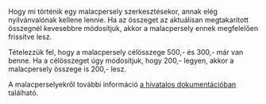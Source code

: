 Hogy mi történik egy malacpersely szerkesztésekor, annak elég nyilvánvalónak kellene lennie. Ha az összeget az aktuálisan megtakarított összegnél kevesebbre módosítjuk, akkor a malacpersely ennek megfelelően frissítve lesz.

Tételezzük fel, hogy a malacpersely célösszege 500,- és 300,- már van benne. Ha a célösszeget úgy módosítjuk, hogy 200,- legyen, akkor a malacpersely összege is 200,- lesz.

A malacperselyekről további információ [a hivatalos dokumentációban](https://firefly-iii.readthedocs.io/en/latest/advanced/piggies.html) található.